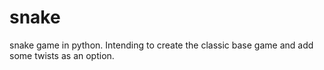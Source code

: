 # snake
snake game in python. Intending to create the classic base game and add some twists as an option.
